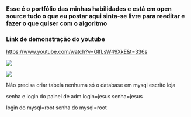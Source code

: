 ### Esse é o portfólio das minhas habilidades e está em open source tudo o que eu postar aqui sinta-se livre para reeditar e fazer o que quiser com o algoritmo
### Link de demonstração do youtube
https://www.youtube.com/watch?v=GlfLsW49XkE&t=336s

![](https://i.ibb.co/jVqDfjx/logo2.png)  

![](https://i.ibb.co/K60fdW7/logo.png)

Não precisa criar tabela nenhuma só o database em mysql escrito loja

senha e login do painel de adm login=jesus senha=jesus

login do mysql=root
senha do mysql=root
